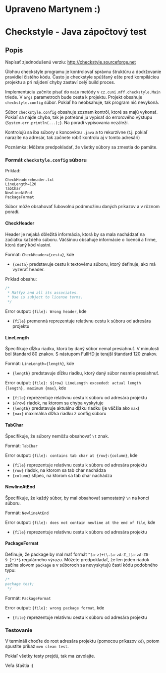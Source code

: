 # Upraveno Martynem :)

# Checkstyle - Java zápočtový test

## Popis
Napísať zjednodušenú verziu: <http://checkstyle.sourceforge.net>

Úlohou checkstyle programu je kontrolovať správnu štruktúru a dodržovanie pravidiel čistého kódu.
Často je checkstyle spúšťaný ešte pred kompiláciou projektu a pri nájdení chyby zastaví celý build proces.

Implementáciu začnite písať do `main` metódy v `cz.cuni.mff.checkstyle.Main` triede. V `args` parametroch bude cesta k projektu.
Projekt obsahuje `checkstyle.config` súbor. Pokiaľ ho neobsahuje, tak program nič nevykoná. 

Súbor `checkstyle.config` obsahuje zoznam kontrôl, ktoré sa majú vykonať. Pokiaľ sa nájde chyba, tak je potrebné ju 
vypísať do errorového výstupu (`System.err.println(...);`). Na poradí vypisovania nezáleží.

Kontrolujú sa iba súbory s koncovkou `.java` a to rekurzívne (t.j. pokiaľ narazíte na adresár, tak začnete robiť 
kontrolu aj v tomto adresári)

Poznámka: Môžete predpokladať, že všetky súbory sa zmestia do pamäte.

### Formát `checkstyle.config` súboru

Príklad:
```
CheckHeader=header.txt
LineLength=120
TabChar
NewlineAtEnd
PackageFormat
```

Súbor môže obsahovať ľubovolnú podmnožinu daných príkazov a v rôznom poradí.

#### CheckHeader
Header je nejaká dôležitá informácia, ktorá by sa mala nachádzať na začiatku každého súboru. Väčšinou obsahuje 
informácie o licencii a firme, ktorá daný kód vlastní.

Formát: `CheckHeader={cesta}`, kde 
* `{cesta}` predstavuje cestu k textovému súboru,
 ktorý definuje, ako má vyzerať header. 
 
Príklad obsahu: 
```java
/*
 * Matfyz and all its associates.
 * Use is subject to license terms.
 */
```

Error output: `{file}: Wrong header`, kde 
* `{file}` premenná reprezentuje relatívnu cestu k súboru od adresára projektu

#### LineLength
Špecifikuje dĺžku riadku, ktorú by daný súbor nemal presiahnuť. V minulosti bol štandard 80 znakov. S nástupom FullHD 
je terajší štandard 120 znakov.

Formát: `LineLength={length}`, kde 
* `{length}` predstavuje dĺžku riadku, ktorý daný súbor nesmie presiahnuť.

Error output: `{file}: ${row} LineLength exceeded: actual length {length}, maximum {max}`, kde
* `{file}` reprezentuje relatívnu cestu k súboru od adresára projektu
* `${row}` riadok, na ktorom sa chyba vyskytuje
* `{length}` predstavuje aktuálnu dĺžku riadku (je väčšia ako `max`)
* `{max}` maximálna dĺžka riadku z config súboru

#### TabChar
Špecifikuje, že súbory nemôžu obsahovať `\t` znak. 

Formát: `TabChar`

Error output: `{file}: contains tab char at {row}:{column}`, kde
* `{file}` reprezentuje relatívnu cestu k súboru od adresára projektu
* `{row}` riadok, na ktorom sa tab char nachádza
* `{column}` stĺpec, na ktorom sa tab char nachádza

#### NewlineAtEnd
Špecifikuje, že každý súbor, by mal obsahovať samostatný `\n` na konci súboru.

Formát: `NewlineAtEnd`

Error output: `{file}: does not contain newline at the end of file`, kde
* `{file}` reprezentuje relatívnu cestu k súboru od adresára projektu

#### PackageFormat
Definuje, že package by mal mať formát `^[a-z]+(\.[a-zA-Z_][a-zA-Z0-9_]*)*$` regulárneho výrazu. 
Môžete predpokladať, že len jeden riadok začína slovom `package` a v súboroch sa nevyskytujú časti kódu podobného typu:
```java
/*
package test;
 */
```

Formát: `PackageFormat`

Error output: `{file}: wrong package format`, kde
* `{file}` reprezentuje relatívnu cestu k súboru od adresára projektu

### Testovanie

V termináli choďte do root adresára projektu (pomocou príkazov `cd`), potom spustite príkaz `mvn clean test`.

Pokiaľ všetky testy prejdú, tak ma zavolajte.

Veľa šťaštia :\)
